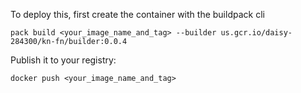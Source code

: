 To deploy this, first create the container with the buildpack cli
```
pack build <your_image_name_and_tag> --builder us.gcr.io/daisy-284300/kn-fn/builder:0.0.4
```

Publish it to your registry:
```
docker push <your_image_name_and_tag>
```